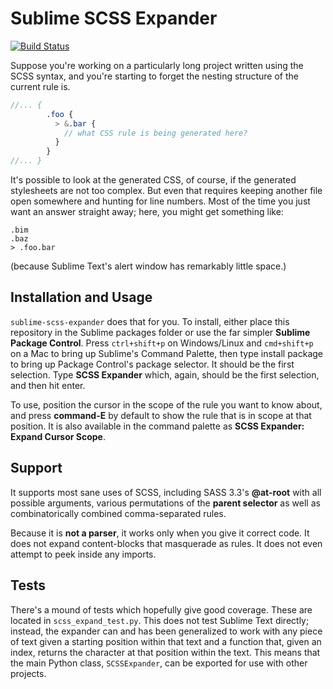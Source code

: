 Sublime SCSS Expander
=====================
[![Build Status](https://travis-ci.org/garetht/sublime-scss-expander.svg?branch=master)](https://travis-ci.org/garetht/sublime-scss-expander)

Suppose you're working on a particularly long project written using the SCSS syntax, and you're starting to forget the nesting structure of the current rule is.

```scss
//... {
        .foo {
          > &.bar {
            // what CSS rule is being generated here?
          }
        }
//... }
```

It's possible to look at the generated CSS, of course, if the generated stylesheets are not too complex. But even that requires keeping another file open somewhere and hunting for line numbers. Most of the time you just want an answer straight away; here, you might get something like:
```
.bim
.baz
> .foo.bar
```
(because Sublime Text's alert window has remarkably little space.)

## Installation and Usage
`sublime-scss-expander` does that for you. To install, either place this repository in the Sublime packages folder or use the far simpler **Sublime Package Control**. Press `ctrl+shift+p` on Windows/Linux and `cmd+shift+p` on a Mac to bring up Sublime's Command Palette, then type install package to bring up Package Control's package selector. It should be the first selection. Type **SCSS Expander** which, again, should be the first selection, and then hit enter.

To use, position the cursor in the scope of the rule you want to know about, and press **command-E** by default to show the rule that is in scope at that position. It is also available in the command palette as **SCSS Expander: Expand Cursor Scope**.

## Support
It supports most sane uses of SCSS, including SASS 3.3's **@at-root** with all possible arguments, various permutations of the **parent selector** as well as combinatorically combined comma-separated rules.

Because it is **not a parser**, it works only when you give it correct code. It does not expand content-blocks that masquerade as rules. It does not even attempt to peek inside any imports.

## Tests
There's a mound of tests which hopefully give good coverage. These are located in `scss_expand_test.py`. This does not test Sublime Text directly; instead, the expander can and has been generalized to work with any piece of text given a starting position within that text and a function that, given an index, returns the character at that position within the text. This means that the main Python class, `SCSSExpander`, can be exported for use with other projects.
